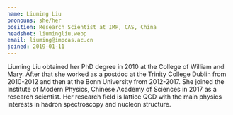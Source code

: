 ```yaml
---
name: Liuming Liu
pronouns: she/her
position: Research Scientist at IMP, CAS, China
headshot: liumingliu.webp
email: liuming@impcas.ac.cn
joined: 2019-01-11
---
```

Liuming Liu obtained her PhD degree in 2010 at the College of William and Mary. After that she worked as a postdoc at the Trinity College Dublin from 2010-2012 and then at the Bonn University from 2012-2017. She joined the Institute of Modern Physics, Chinese Academy of Sciences in 2017 as a research scientist. Her research field is lattice QCD with the main physics interests in hadron spectroscopy and nucleon structure.  